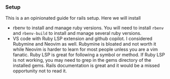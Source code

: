 ### Setup

This is a an opinionated guide for rails setup. Here we will install 
- rbenv to install and manage ruby versions. You will need to install `rbenv` and `rbenv-build` to install and manage several ruby versions. 
- VS code with Ruby LSP extension and github copilot. I considered Rubymine and Neovim as well. Rubymine is bloated and not worth it while Neovim is harder to learn for most people unless you are a vim fanatic. Ruby LSP is great for following a symbol or method. If Ruby LSP is not working, you may need to grep in the gems directory of the installed gems. Rails documentation is great and it would be a missed opportunity not to read it. 

